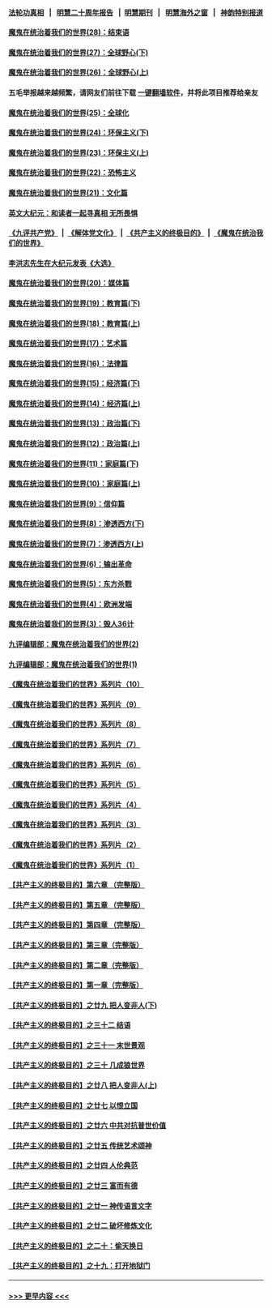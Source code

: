#### [法轮功真相](https://github.com/gfw-breaker/truth/blob/master/README.md?t=0) &nbsp;&nbsp;|&nbsp;&nbsp; [明慧二十周年报告](https://github.com/gfw-breaker/mh-reports/blob/master/README.md?t=0) &nbsp;&nbsp;|&nbsp;&nbsp;[明慧期刊](https://github.com/gfw-breaker/mh-qikan) &nbsp;&nbsp;|&nbsp;&nbsp; [明慧海外之窗](https://github.com/gfw-breaker/mh-news/blob/master/README.md?t=0) &nbsp;&nbsp;|&nbsp;&nbsp; [神韵特别报道](https://github.com/gfw-breaker/mh-news/blob/master/shenyun.md?t=0)
#### [魔鬼在统治着我们的世界(28)：结束语](../pages/nsc422/n10936246.md?t=06260952) 
#### [魔鬼在统治着我们的世界(27)：全球野心(下)](../pages/nsc422/n10928319.md?t=06260952) 
#### [魔鬼在统治着我们的世界(26)：全球野心(上)](../pages/nsc422/n10900318.md?t=06260952) 
#### 五毛举报越来越频繁，请网友们前往下载 [一键翻墙软件](https://github.com/gfw-breaker/ssr-accounts)，并将此项目推荐给亲友
#### [魔鬼在统治着我们的世界(25)：全球化](../pages/nsc422/n10788205.md?t=06260952) 
#### [魔鬼在统治着我们的世界(24)：环保主义(下)](../pages/nsc422/n10695307.md?t=06260952) 
#### [魔鬼在统治着我们的世界(23)：环保主义(上)](../pages/nsc422/n10688613.md?t=06260952) 
#### [魔鬼在统治着我们的世界(22)：恐怖主义](../pages/nsc422/n10614727.md?t=06260952) 
#### [魔鬼在统治着我们的世界(21)：文化篇](../pages/nsc422/n10597706.md?t=06260952) 
#### [英文大纪元：和读者一起寻真相 无所畏惧](../pages/nsc422/n12542027.md?t=06260952) 
#### [《九评共产党》](https://github.com/begood0513/9ping.md/blob/master/README.md) &nbsp;|&nbsp; [《解体党文化》](../../../../jtdwh.md/blob/master/README.md)  &nbsp;|&nbsp; [《共产主义的终极目的》](../../../../gczydzjmd.md/blob/master/README.md) &nbsp;|&nbsp; [《魔鬼在统治我们的世界》](../../../../mgztzwmdsj.md/blob/master/README.md) 
#### [李洪志先生在大纪元发表《大选》](../pages/nsc422/n12534746.md?t=06260952) 
#### [魔鬼在统治着我们的世界(20)：媒体篇](../pages/nsc422/n10586579.md?t=06260952) 
#### [魔鬼在统治着我们的世界(19)：教育篇(下)](../pages/nsc422/n10564808.md?t=06260952) 
#### [魔鬼在统治着我们的世界(18)：教育篇(上)](../pages/nsc422/n10526970.md?t=06260952) 
#### [魔鬼在统治着我们的世界(17)：艺术篇](../pages/nsc422/n10499093.md?t=06260952) 
#### [魔鬼在统治着我们的世界(16)：法律篇](../pages/nsc422/n10485969.md?t=06260952) 
#### [魔鬼在统治着我们的世界(15)：经济篇(下)](../pages/nsc422/n10469975.md?t=06260952) 
#### [魔鬼在统治着我们的世界(14)：经济篇(上)](../pages/nsc422/n10457370.md?t=06260952) 
#### [魔鬼在统治着我们的世界(13)：政治篇(下)](../pages/nsc422/n10448270.md?t=06260952) 
#### [魔鬼在统治着我们的世界(12)：政治篇(上)](../pages/nsc422/n10444576.md?t=06260952) 
#### [魔鬼在统治着我们的世界(11)：家庭篇(下)](../pages/nsc422/n10440961.md?t=06260952) 
#### [魔鬼在统治着我们的世界(10)：家庭篇(上)](../pages/nsc422/n10435448.md?t=06260952) 
#### [魔鬼在统治着我们的世界(9)：信仰篇](../pages/nsc422/n10432159.md?t=06260952) 
#### [魔鬼在统治着我们的世界(8)：渗透西方(下)](../pages/nsc422/n10429603.md?t=06260952) 
#### [魔鬼在统治着我们的世界(7)：渗透西方(上)](../pages/nsc422/n10426013.md?t=06260952) 
#### [魔鬼在统治着我们的世界(6)：输出革命](../pages/nsc422/n10421536.md?t=06260952) 
#### [魔鬼在统治着我们的世界(5)：东方杀戮](../pages/nsc422/n10417707.md?t=06260952) 
#### [魔鬼在统治着我们的世界(4)：欧洲发端](../pages/nsc422/n10414890.md?t=06260952) 
#### [魔鬼在统治着我们的世界(3)：毁人36计](../pages/nsc422/n10411583.md?t=06260952) 
#### [九评编辑部：魔鬼在统治着我们的世界(2)](../pages/nsc422/n10410036.md?t=06260952) 
#### [九评编辑部：魔鬼在统治着我们的世界(1)](../pages/nsc422/n10406825.md?t=06260952) 
#### [《魔鬼在统治着我们的世界》系列片（10）](../pages/nsc422/n12292670.md?t=06260952) 
#### [《魔鬼在统治着我们的世界》系列片（9）](../pages/nsc422/n12290859.md?t=06260952) 
#### [《魔鬼在统治着我们的世界》系列片（8）](../pages/nsc422/n12287445.md?t=06260952) 
#### [《魔鬼在统治着我们的世界》系列片（7）](../pages/nsc422/n12283425.md?t=06260952) 
#### [《魔鬼在统治着我们的世界》系列片（6）](../pages/nsc422/n12282314.md?t=06260952) 
#### [《魔鬼在统治着我们的世界》系列片（5）](../pages/nsc422/n12281419.md?t=06260952) 
#### [《魔鬼在统治着我们的世界》系列片（4）](../pages/nsc422/n12274024.md?t=06260952) 
#### [《魔鬼在统治着我们的世界》系列片（3）](../pages/nsc422/n12271322.md?t=06260952) 
#### [《魔鬼在统治着我们的世界》系列片（2）](../pages/nsc422/n12269049.md?t=06260952) 
#### [《魔鬼在统治着我们的世界》系列片（1）](../pages/nsc422/n12267575.md?t=06260952) 
#### [【共产主义的终极目的】第六章 （完整版）](../pages/nsc422/n11428913.md?t=06260952) 
#### [【共产主义的终极目的】第五章 （完整版）](../pages/nsc422/n11428912.md?t=06260952) 
#### [【共产主义的终极目的】第四章 （完整版）](../pages/nsc422/n11428907.md?t=06260952) 
#### [【共产主义的终极目的】第三章（完整版）](../pages/nsc422/n11428848.md?t=06260952) 
#### [【共产主义的终极目的】第二章（完整版）](../pages/nsc422/n11428831.md?t=06260952) 
#### [【共产主义的终极目的】第一章（完整版）](../pages/nsc422/n11417651.md?t=06260952) 
#### [【共产主义的终极目的】之廿九 把人变非人(下)](../pages/nsc422/n11344140.md?t=06260952) 
#### [【共产主义的终极目的】之三十二 结语](../pages/nsc422/n11360535.md?t=06260952) 
#### [【共产主义的终极目的】之三十一 末世景观](../pages/nsc422/n11351129.md?t=06260952) 
#### [【共产主义的终极目的】之三十 几成狼世界](../pages/nsc422/n11348280.md?t=06260952) 
#### [【共产主义的终极目的】之廿八 把人变非人(上)](../pages/nsc422/n11340492.md?t=06260952) 
#### [【共产主义的终极目的】之廿七 以恨立国](../pages/nsc422/n11336944.md?t=06260952) 
#### [【共产主义的终极目的】之廿六 中共对抗普世价值](../pages/nsc422/n11324785.md?t=06260952) 
#### [【共产主义的终极目的】之廿五 传统艺术颂神](../pages/nsc422/n11296396.md?t=06260952) 
#### [【共产主义的终极目的】之廿四 人伦典范](../pages/nsc422/n11296397.md?t=06260952) 
#### [【共产主义的终极目的】之廿三 富而有德](../pages/nsc422/n11283598.md?t=06260952) 
#### [【共产主义的终极目的】之廿一 神传语言文字](../pages/nsc422/n11263265.md?t=06260952) 
#### [【共产主义的终极目的】之廿二 破坏修炼文化](../pages/nsc422/n11245728.md?t=06260952) 
#### [【共产主义的终极目的】之二十：偷天换日](../pages/nsc422/n11238846.md?t=06260952) 
#### [【共产主义的终极目的】之十九：打开地狱门](../pages/nsc422/n11206376.md?t=06260952) 

----
#### [ >>> 更早内容 <<< ](../indexes/nsc422-earlier.md)

